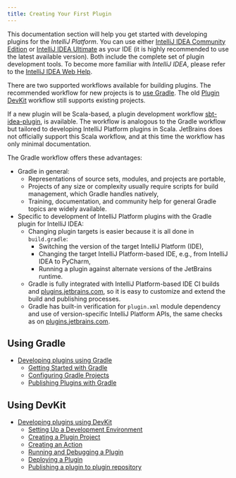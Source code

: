 ```yaml
---
title: Creating Your First Plugin
---
```


This documentation section will help you get started with developing plugins for the *IntelliJ Platform*. You can use either [IntelliJ IDEA Community Edition](https://www.jetbrains.com/idea/download/) or [IntelliJ IDEA Ultimate](https://www.jetbrains.com/idea/download/) as your IDE (it is highly recommended to use the latest available version).  Both include the complete set of plugin development tools. To become more familiar with *IntelliJ IDEA*, please refer to the [IntelliJ IDEA Web Help](https://www.jetbrains.com/idea/help/).

There are two supported workflows available for building plugins. 
The recommended workflow for new projects is to [use Gradle](#using-gradle). 
The old [Plugin DevKit](#using-devkit) workflow still supports existing projects.

If a new plugin will be Scala-based, a plugin development workflow [sbt-idea-plugin](https://github.com/JetBrains/sbt-idea-plugin), is available.
The workflow is analogous to the Gradle workflow but tailored to developing IntelliJ Platform plugins in Scala.
JetBrains does not officially support this Scala workflow, and at this time the workflow has only minimal documentation.

The Gradle workflow offers these advantages:
* Gradle in general:
  * Representations of source sets, modules, and projects are portable,
  * Projects of any size or complexity usually require scripts for build management, which Gradle handles natively,
  * Training, documentation, and community help for general Gradle topics are widely available.
* Specific to development of IntelliJ Platform plugins with the Gradle plugin for IntelliJ IDEA:
  * Changing plugin targets is easier because it is all done in `build.gradle`:
      * Switching the version of the target IntelliJ Platform (IDE),
      * Changing the target IntelliJ Platform-based IDE, e.g., from IntelliJ IDEA to PyCharm,
      * Running a plugin against alternate versions of the JetBrains runtime.
  * Gradle is fully integrated with IntelliJ Platform-based IDE CI builds and [plugins.jetbrains.com](https://plugins.jetbrains.com), so it is easy to customize and extend the build and publishing processes. 
  * Gradle has built-in verification for `plugin.xml` module dependency and use of version-specific IntelliJ Platform APIs, the same checks as on [plugins.jetbrains.com](https://plugins.jetbrains.com).

## Using Gradle

* [Developing plugins using Gradle](/tutorials/build_system.md)
    * [Getting Started with Gradle](/tutorials/build_system/prerequisites.md)
    * [Configuring Gradle Projects](/tutorials/build_system/gradle_guide.md)
    * [Publishing Plugins with Gradle](/tutorials/build_system/deployment.md)

## Using DevKit
* [Developing plugins using DevKit](getting_started/using_dev_kit.md)
    * [Setting Up a Development Environment](getting_started/setting_up_environment.md)
    * [Creating a Plugin Project](getting_started/creating_plugin_project.md)
    * [Creating an Action](getting_started/creating_an_action.md)
    * [Running and Debugging a Plugin](getting_started/running_and_debugging_a_plugin.md)
    * [Deploying a Plugin](getting_started/deploying_plugin.md)
    * [Publishing a plugin to plugin repository](getting_started/publishing_plugin.md)
